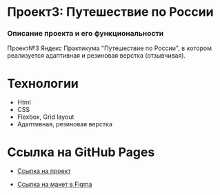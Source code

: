 # Проект3: Путешествие по России

### Описание проекта и его функциональности
Проект№3 Яндекс Практикума "Путешествие по России", в котором реализуется адаптивная и резиновая верстка (отзывчивая).

# Технологии
* Html
* CSS
* Flexbox, Grid layout
* Адаптивная, резиновая верстка

# Ссылка на GitHub Pages
* [Ссылка на проект]( https://nbirdie.github.io/russian-travel/index.html)

* [Ссылка на макет в Figma](https://www.figma.com/file/5S2WSbEFL6awjVWJ0NWL8Q/Sprint-3_-Russia-_-desktop-mobile?node-id=28503%3A0)

